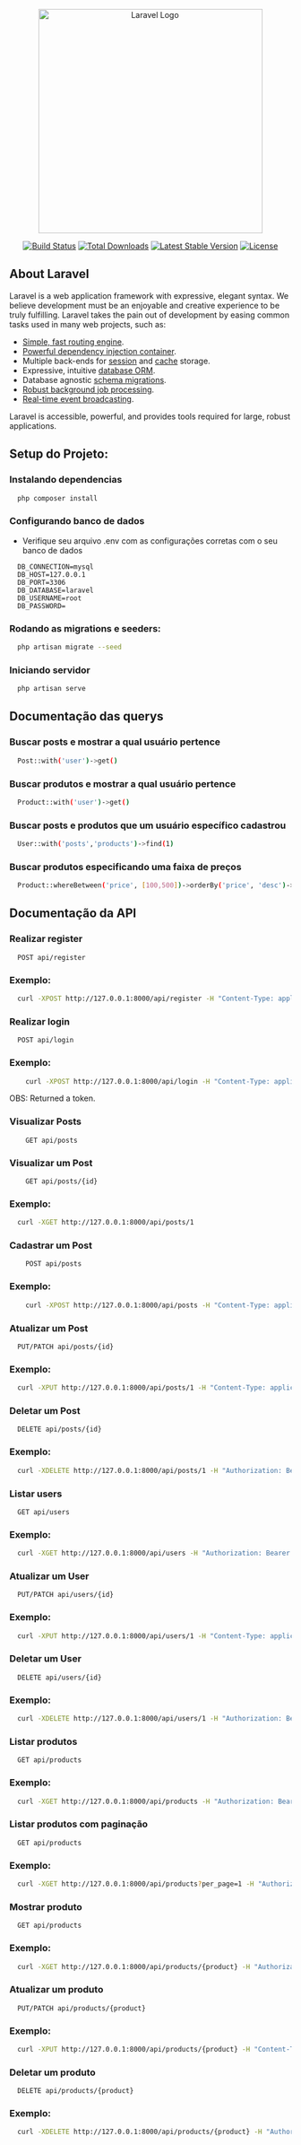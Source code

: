 <p align="center"><a href="https://laravel.com" target="_blank"><img src="https://raw.githubusercontent.com/laravel/art/master/logo-lockup/5%20SVG/2%20CMYK/1%20Full%20Color/laravel-logolockup-cmyk-red.svg" width="400" alt="Laravel Logo"></a></p>

<p align="center">
<a href="https://github.com/laravel/framework/actions"><img src="https://github.com/laravel/framework/workflows/tests/badge.svg" alt="Build Status"></a>
<a href="https://packagist.org/packages/laravel/framework"><img src="https://img.shields.io/packagist/dt/laravel/framework" alt="Total Downloads"></a>
<a href="https://packagist.org/packages/laravel/framework"><img src="https://img.shields.io/packagist/v/laravel/framework" alt="Latest Stable Version"></a>
<a href="https://packagist.org/packages/laravel/framework"><img src="https://img.shields.io/packagist/l/laravel/framework" alt="License"></a>
</p>

## About Laravel

Laravel is a web application framework with expressive, elegant syntax. We believe development must be an enjoyable and creative experience to be truly fulfilling. Laravel takes the pain out of development by easing common tasks used in many web projects, such as:

- [Simple, fast routing engine](https://laravel.com/docs/routing).
- [Powerful dependency injection container](https://laravel.com/docs/container).
- Multiple back-ends for [session](https://laravel.com/docs/session) and [cache](https://laravel.com/docs/cache) storage.
- Expressive, intuitive [database ORM](https://laravel.com/docs/eloquent).
- Database agnostic [schema migrations](https://laravel.com/docs/migrations).
- [Robust background job processing](https://laravel.com/docs/queues).
- [Real-time event broadcasting](https://laravel.com/docs/broadcasting).

Laravel is accessible, powerful, and provides tools required for large, robust applications.

## Setup do Projeto:

### Instalando dependencias

```bash
  php composer install
```

### Configurando banco de dados
* Verifique seu arquivo .env com as configurações corretas com o seu banco de dados

```env
  DB_CONNECTION=mysql
  DB_HOST=127.0.0.1
  DB_PORT=3306
  DB_DATABASE=laravel
  DB_USERNAME=root
  DB_PASSWORD=
```

### Rodando as migrations e seeders:

```bash
  php artisan migrate --seed
```

### Iniciando servidor

```bash
  php artisan serve
```

## Documentação das querys

### Buscar posts e mostrar a qual usuário pertence
```bash
  Post::with('user')->get()
```
### Buscar produtos e mostrar a qual usuário pertence
```bash
  Product::with('user')->get()
```
### Buscar posts e produtos que um usuário específico cadastrou
```bash
  User::with('posts','products')->find(1)
```
### Buscar produtos especificando uma faixa de preços
```bash
  Product::whereBetween('price', [100,500])->orderBy('price', 'desc')->get()
```

## Documentação da API

### Realizar register

```http
  POST api/register
```
### Exemplo:

```bash
  curl -XPOST http://127.0.0.1:8000/api/register -H "Content-Type: application/json" -d "{\"name\":\"Pedro Moreira\", \"email\": \"pedro@gmail.com\", \"password\": \"admin123123\", \"password_confirmation\": \"admin123123\"}"
```

### Realizar login
```http
  POST api/login
```
### Exemplo:
```bash
    curl -XPOST http://127.0.0.1:8000/api/login -H "Content-Type: application/json" -d "{\"email\": \"pedro@gmail.com\", \"password\": \"admin123123\"}"
```

OBS: Returned a token.

### Visualizar Posts
```http
    GET api/posts
```

### Visualizar um Post
```http
    GET api/posts/{id}
```
### Exemplo:
```bash
  curl -XGET http://127.0.0.1:8000/api/posts/1
```

### Cadastrar um Post
```http
    POST api/posts
```
### Exemplo:
```bash
    curl -XPOST http://127.0.0.1:8000/api/posts -H "Content-Type: application/json" -H "Authorization: Bearer <login_token>" -d "{\"title\": \"Example Title\", \"content\": \"Example body of post.\"}"
```

### Atualizar um Post
```http
  PUT/PATCH api/posts/{id}
```
### Exemplo:
```bash
  curl -XPUT http://127.0.0.1:8000/api/posts/1 -H "Content-Type: application/json" -H "Authorization: Bearer <login_token>" -d "{\"title\": \"Example title updated\", \"content\": \"Example body of post updated\"}"
```
### Deletar um Post
```
  DELETE api/posts/{id}
```
### Exemplo:
```bash
  curl -XDELETE http://127.0.0.1:8000/api/posts/1 -H "Authorization: Bearer <login_token>"
```

### Listar users
```http
  GET api/users
```
### Exemplo:
```bash
  curl -XGET http://127.0.0.1:8000/api/users -H "Authorization: Bearer <login_token>"
```
### Atualizar um User
```http
  PUT/PATCH api/users/{id}
```
### Exemplo:
```bash
  curl -XPUT http://127.0.0.1:8000/api/users/1 -H "Content-Type: application/json" -H "Authorization: Bearer <login_token>" -d "{\"name\": \"Joao Pedro Moreira\", \"email\": \"jpedro@gmail.com\", \"password\": \"adminadmin\", \"password_confirmation\": \"adminadmin\"}"
```

### Deletar um User
```
  DELETE api/users/{id}
```
### Exemplo:
```bash
  curl -XDELETE http://127.0.0.1:8000/api/users/1 -H "Authorization: Bearer <login_token>"
```

### Listar produtos
```http
  GET api/products
```
### Exemplo:
```bash
  curl -XGET http://127.0.0.1:8000/api/products -H "Authorization: Bearer <login_token>"
```
### Listar produtos com paginação
```http
  GET api/products
```
### Exemplo:
```bash
  curl -XGET http://127.0.0.1:8000/api/products?per_page=1 -H "Authorization: Bearer <login_token>"
```
### Mostrar produto
```http
  GET api/products
```
### Exemplo:
```bash
  curl -XGET http://127.0.0.1:8000/api/products/{product} -H "Authorization: Bearer <login_token>"
```
### Atualizar um produto
```http
  PUT/PATCH api/products/{product}
```
### Exemplo:
```bash
  curl -XPUT http://127.0.0.1:8000/api/products/{product} -H "Content-Type: application/json" -H "Authorization: Bearer <login_token>" -d "{\"name\": \"Example name Prod\", \"description\": \"Example description Prod\", \"price\": 1234.90}"
```

### Deletar um produto
```
  DELETE api/products/{product}
```
### Exemplo:
```bash
  curl -XDELETE http://127.0.0.1:8000/api/products/{product} -H "Authorization: Bearer <login_token>"
```
